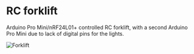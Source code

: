 # RC forklift
Arduino Pro Mini/nRF24L01+ controlled RC forklift, with a second Arduino Pro Mini due to lack of digital pins for the lights.

![Forklift](http://marcuseide.com/wp-content/uploads/2017/03/Photo-19-03-2017-22-25-36-e1490304182810-768x1024.jpg)
